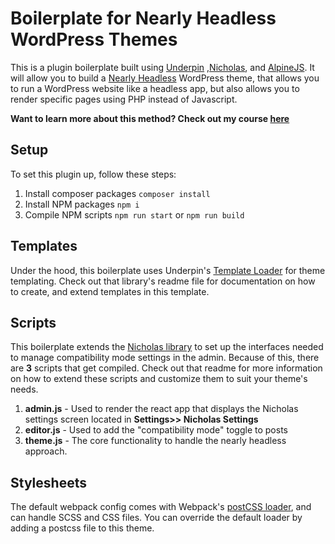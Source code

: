 # Boilerplate for Nearly Headless WordPress Themes

This is a plugin boilerplate built using [Underpin](https://github.com/alexstandiford/underpin)
,[Nicholas](https://github.com/nicholas-wordpress), and [AlpineJS](https://github.com/alpinejs/alpine/). It will allow
you to build
a [Nearly Headless](https://www.wpdev.academy/concepts/headless-wordpress-is-overrated-a-case-for-the-nearly-headless-web-app/)
WordPress theme, that allows you to run a WordPress website like a headless app, but also allows you to render specific
pages using PHP instead of Javascript.

**Want to learn more about this method? Check out my
course [here](https://www.wpdev.academy/course/build-a-nearly-headless-wordpress-site-using-alpinejs/)**

## Setup

To set this plugin up, follow these steps:

1. Install composer packages `composer install`
2. Install NPM packages `npm i`
3. Compile NPM scripts `npm run start` or `npm run build`

## Templates

Under the hood, this boilerplate uses Underpin's [Template Loader](https://github.com/Underpin-WP/template-loader/) for
theme templating. Check out that library's readme file for documentation on how to create, and extend templates in this
template.

## Scripts

This boilerplate extends the [Nicholas library](https://github.com/nicholas-wordpress/app) to set up the interfaces
needed to manage compatibility mode settings in the admin. Because of this, there are **3** scripts that get compiled.
Check out that readme for more information on how to extend these scripts and customize them to suit your theme's needs.

1. **admin.js** - Used to render the react app that displays the Nicholas settings screen located in **Settings>>
   Nicholas Settings**
2. **editor.js** - Used to add the "compatibility mode" toggle to posts
3. **theme.js** - The core functionality to handle the nearly headless approach.

## Stylesheets

The default webpack config comes with Webpack's [postCSS loader](https://webpack.js.org/loaders/postcss-loader/), and
can handle SCSS and CSS files. You can override the default loader by adding a postcss file to this theme.